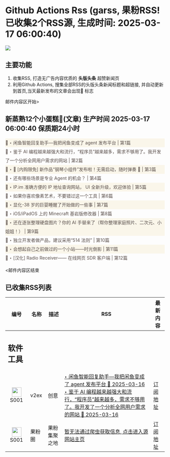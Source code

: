 # Github Actions Rss (garss, 果粉RSS! 已收集2个RSS源, 生成时间: 2025-03-17 06:00:40)

![](https://cdn.jsdelivr.net/gh/xinkeji/garss/_media/ga-rss.png)



## 主要功能
1. 收集RSS, 打造无广告内容优质的 **头版头条** 超赞新闻页
2. 利用Github Actions, 搜集全部RSS的头版头条新闻标题和超链接, 并自动更新到首页,当天最新发布的文章会出现🌈 标志

邮件内容区开始>
<h2>新蒸熟12个小蛋糕🍰(文章) 生产时间 2025-03-17 06:00:40 保质期24小时</h2>

<div style='line-height:3;background-color:#FAF6EA;' ><a href='https://www.v2ex.com/t/1118874#reply9' style="line-height:2;text-decoration:none;display:block;color:#584D49;">🌈 ‣ 闲鱼智能回复助手—我把闲鱼变成了 agent 发布平台 | 第1篇</a></div><div style='line-height:3;' ><a href='https://www.v2ex.com/t/1118893#reply1' style="line-height:2;text-decoration:none;display:block;color:#584D49;">🌈 ‣ 鉴于 AI 编程越来越强大和流行，“程序员”越来越多，需求不够用了。我开发了一个分析全网用户需求的网站 | 第2篇</a></div><div style='line-height:3;background-color:#FAF6EA;' ><a href='https://www.v2ex.com/t/1118809#reply16' style="line-height:2;text-decoration:none;display:block;color:#584D49;">🌈 ‣ 🎁 [内购限免] 新作品“钢琴小组件”发布啦！无需启动，随时弹奏 📱 | 第3篇</a></div><div style='line-height:3;' ><a href='https://www.v2ex.com/t/1118889#reply2' style="line-height:2;text-decoration:none;display:block;color:#584D49;">🌈 ‣ 还有哪些场景是专业 Agent 的机会？ | 第4篇</a></div><div style='line-height:3;background-color:#FAF6EA;' ><a href='https://www.v2ex.com/t/1118840#reply23' style="line-height:2;text-decoration:none;display:block;color:#584D49;">🌈 ‣ IP.im 准确方便的 IP 地址查询网站， UI 全新升级，欢迎体验 | 第5篇</a></div><div style='line-height:3;' ><a href='https://www.v2ex.com/t/1118860#reply4' style="line-height:2;text-decoration:none;display:block;color:#584D49;">🌈 ‣ 如果你喜欢像素艺术，不要错过这一个工具 | 第6篇</a></div><div style='line-height:3;background-color:#FAF6EA;' ><a href='https://www.v2ex.com/t/1118854#reply6' style="line-height:2;text-decoration:none;display:block;color:#584D49;">🌈 ‣ 显化-38 岁的巨婴睡醒了开始做的一些事 | 第7篇</a></div><div style='line-height:3;' ><a href='https://www.v2ex.com/t/1118850#reply0' style="line-height:2;text-decoration:none;display:block;color:#584D49;">🌈 ‣ iOS/iPadOS 上的 Minecraft 基岩版修改器 | 第8篇</a></div><div style='line-height:3;background-color:#FAF6EA;' ><a href='https://www.v2ex.com/t/1118824#reply2' style="line-height:2;text-decoration:none;display:block;color:#584D49;">🌈 ‣ 还在逐张整理硬盘图片？你的 AI 手替来了（帮你整理家庭照片、二次元、小姐姐！） | 第9篇</a></div><div style='line-height:3;' ><a href='https://www.v2ex.com/t/1118762#reply15' style="line-height:2;text-decoration:none;display:block;color:#584D49;">🌈 ‣ 独立开发者做产品，建议采用“514 法则” | 第10篇</a></div><div style='line-height:3;background-color:#FAF6EA;' ><a href='https://www.v2ex.com/t/1118749#reply7' style="line-height:2;text-decoration:none;display:block;color:#584D49;">🌈 ‣ 会想起自己之前做过的一个小站——时光倒影 | 第11篇</a></div><div style='line-height:3;' ><a href='https://www.v2ex.com/t/1118796#reply0' style="line-height:2;text-decoration:none;display:block;color:#584D49;">🌈 ‣ [汉化] Radio Receiver—— 在线网页 SDR 客户端 | 第12篇</a></div>

<邮件内容区结束

## 已收集RSS列表

| 编号 | 名称 | 描述 | RSS | 最新内容 |
| --- | --- | --- | --- | --- |
| <h2 id="软件工具">软件工具</h2> |  |   |  |  |
| <div id="S001" style="text-align: center;"><img src="https://cdn.jsdelivr.net/gh/zhaoolee/garss/_media/favicon/S001.png" width="30px" style="width:30px;height: auto;"/><br><span>S001</span></div> | v2ex | 创意 | [‣ 闲鱼智能回复助手—我把闲鱼变成了 agent 发布平台 🌈 2025-03-16](https://www.v2ex.com/t/1118874#reply9)<br/>[‣ 鉴于 AI 编程越来越强大和流行，“程序员”越来越多，需求不够用了。我开发了一个分析全网用户需求的网站 🌈 2025-03-16](https://www.v2ex.com/t/1118893#reply1) | [订阅地址](https://www.v2ex.com/feed/tab/creative.xml) |
| <div id="S001" style="text-align: center;"><img src="https://cdn.jsdelivr.net/gh/zhaoolee/garss/_media/favicon/S001.png" width="30px" style="width:30px;height: auto;"/><br><span>S001</span></div> | 果粉圈 | 果粉集聚之地 | [暂无法通过爬虫获取信息, 点击进入源网站主页](https://g0f.cn) | [订阅地址](https://g0f.cn/rss.xml) |



